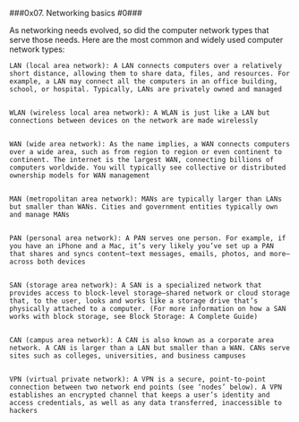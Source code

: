 ###0x07. Networking basics #0###



As networking needs evolved, so did the computer network types that serve those needs. Here are the most common and widely used computer network types:

    LAN (local area network): A LAN connects computers over a relatively short distance, allowing them to share data, files, and resources. For example, a LAN may connect all the computers in an office building, school, or hospital. Typically, LANs are privately owned and managed
     

    WLAN (wireless local area network): A WLAN is just like a LAN but connections between devices on the network are made wirelessly
     

    WAN (wide area network): As the name implies, a WAN connects computers over a wide area, such as from region to region or even continent to continent. The internet is the largest WAN, connecting billions of computers worldwide. You will typically see collective or distributed ownership models for WAN management
     

    MAN (metropolitan area network): MANs are typically larger than LANs but smaller than WANs. Cities and government entities typically own and manage MANs
     

    PAN (personal area network): A PAN serves one person. For example, if you have an iPhone and a Mac, it’s very likely you’ve set up a PAN that shares and syncs content—text messages, emails, photos, and more—across both devices
     

    SAN (storage area network): A SAN is a specialized network that provides access to block-level storage—shared network or cloud storage that, to the user, looks and works like a storage drive that’s physically attached to a computer. (For more information on how a SAN works with block storage, see Block Storage: A Complete Guide)
     

    CAN (campus area network): A CAN is also known as a corporate area network. A CAN is larger than a LAN but smaller than a WAN. CANs serve sites such as colleges, universities, and business campuses
     

    VPN (virtual private network): A VPN is a secure, point-to-point connection between two network end points (see ‘nodes’ below). A VPN establishes an encrypted channel that keeps a user’s identity and access credentials, as well as any data transferred, inaccessible to hackers
